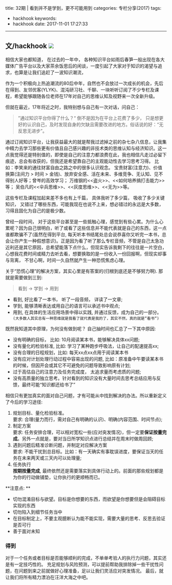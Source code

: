 title: 32期 | 看到并不是学到，更不可能用到
categories: 专栏分享(2017)
tags:
  - hackhook
keywords:
  - hackhook
date: 2017-11-01 17:27:33
---
**文/hackhook**
![](http://7wy48o.com1.z0.glb.clouddn.com/2017-10-30-132637.jpg)
---- 
相信大家也都知道， 在过去的一年中， 各种知识平台如雨后春笋一般出现在各大媒体广告平台以及大家茶余饭思后的闲谈，一度引起了大家对于知识的渴望与追求，也算是让我们追赶了一波知识潮流，

作为一个积极向上热追潮流的80后中年，自然也不会放过一次成长的机会，先后在得到、友邻优客(YLYK)、混沌研习社、千聊、一块听听订阅了不少专栏及课程，希望能够跟随各位老师在17年对自己的思维认知及视野来一次全新升级。
<!-- more -->
但就在最近，17年将近之时，我特别想与自己有一次对话，问自己：
> ”通过知识平台你得了什么？“
倒不是因为在平台上花费了多少， 只是想更好的认识自己，及时发现自身的欠缺且需要改进的地方。俗话说的好：“无反思无进步”。

通过订阅知识平台，让我获益最大的就是帮我过滤掉之前的杂七杂八信息，让我集中精力去学习那些更有价值且自己感兴趣的非技术类的思维认知与经济知识。这一点我觉得还是特别值的，即使是自己的注意力都浪费在此，我也相信凡走过必留下痕迹，总会有收获的，但我还是希望靠自己的主观能动性去学习思考习得。
比如：李笑来的通往财富自由之路之中的很多认识观念。 宝贵财富(注意力)、价值换算(注间力 \> 时间 \> 金钱)、放弃安全感、活在未来、多维竞争、无认知、见不得别人好等；曾岑的高效学习； 万维钢的\<\<盗火\>\>、\<\<如何培养搞打击能力\>\>等； 吴伯凡的\<\<伞兵思维\>\>、\<\<灰度思维\>\>、\<\<无为\>\>等。

这些专栏及课程加起来差不多也有上千篇， 具体我听了多少篇， 吸收了多少关键知识， 又错过了哪些东西，可能我现在也说不上来，想必错过的永远是大多数，习得且固化为自己的是极少数。

曾经一段时间， 对于这些平台甚至是一些抵触心理，感觉到有些心累。为什么心累呢？因为自己很明白，听了或看了这些信息并不能代表就是自己的东西，这一点谁都欺骗不了(虽然在得到平台, 每天听本书结尾处总会说恭喜你又听完一本书，总会让你产生一种假想意识)。正是因为看了听了那么专栏音频，不管是自己太急功近利还是其它原因，总希望能落下点什么，但现实告诉我剩下的往往是一片空白， 心想我花费时间或精力去听去看，想要换取的是一份收入一份回报啊，但现实却事与背离， 不甘心啊，时间一久自然就产生一种恐慌焦虑心理。

关于“恐慌心理”的解决方案，其实心里是有答案的(归根到底还是不够努力啊). 那就是需要做到三到: 

> 看到 -\> 学到  -\> 用到

- 看到, 好比看了一本书， 听了一段音频， 详读了一文章;
- 学到, 能够清晰表达或用自己的语言可以承述书中观点; 
- 用到, 在具体的生活应用场景中得以实践, 并通过反馈，成为自己的一部分。
`(大多数人其实总有一种思维就是我看了就代表是我的了，其实不然，真的就是“看书“)`

既然我知道其中原理，为何没有做到呢？ 自己抽时间也汇总了一下其中原因: 
- 没有明确的目标， 比如: 10月阅读某本书，能够解决具体xx问题;
- 没有量化的检验标准, 比如: 学习了某种跑步呼吸法，让自己的配速提高xx;
- 没有合理的日程规划，比如: 每天xx点xx点用于阅读某本书
- 没有应对计划处理行动过程中容易出现的问题, 比如：原准备中午要读某本书的时候，但因开会或其它不可避免的问题导致影响原有计划;
- 过于高估自己的注意力及任务完成度， 太追求量而考虑质的问题;
- 没有高质量的独立思考。针对看到的知识没有大量时间去思考总结应用与反馈，最终可能“知识都还给书了”

相信只有更加真实的面对自己问题，才有可能从中找到解决的办法。所以重新定义了今后的学习途径: 
1. 规划目标、量化检验标准。  
	要求: 合理(量力而行，需对自己有明确的认识)、明确(内容范围、时间节点);
2. 制定方案  
	要求: 任务安排合理，可以相对宽松一些(应对突发情况)，但一定要**保证按量完成**。另外一点就是，要对当日所学知识点进行总结并在周末时做周回顾;
3. 遇到问题后精准诊断问题，并制定对应解决方案  
	要求: 不能干扰到总目标。比如：有一天确实有事耽误进度，要保证当天的任务在未来两天或三天内可以处理量;
4. 任务执行  
	**按期按量完成**, 最终依然还是需要落实到具体行动上的。前面的那些规划都是为你的行动做铺垫，让你执行的更顺畅而已。

**注意点: **
- 切勿混淆目标与欲望。目标是你想要的东西，而欲望是你想要但是会阻碍目标实现的东西
- 切勿陷入到细节任务当中
- 在目标制定上，不要主观臆断认为能不能实现，需要⼤量的思考、反思去验证是否可行
- 善于面对未知
### 得到
对于一个任务或者目标是否能够顺利的完成，不单单考验人的执行力问题，其实还是有一定技巧性的。
充足规划与风险预测，可以提前帮助我排除掉一些干扰性问题，在问题到来之前就做好心理准备，足以让我们灵活应对突发情况。
最后，就让我们将所有精力漂泊在汪洋大海之中吧。